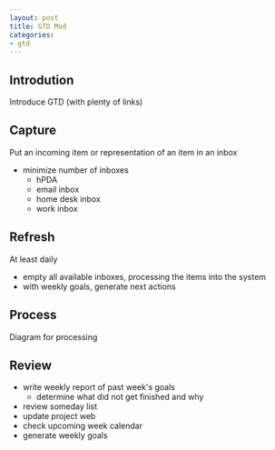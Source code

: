 ```yaml
---
layout: post
title: GTD Mod
categories:
- gtd
---
```


Introdution
-----------
Introduce GTD (with plenty of links)

Capture
-------
Put an incoming item or representation of an item in an inbox
* minimize number of inboxes
    * hPDA
    * email inbox
    * home desk inbox
    * work inbox

Refresh
-------
At least daily
* empty all available inboxes, processing the items into the system
* with weekly goals, generate next actions

Process
-------
Diagram for processing

Review
------
* write weekly report of past week's goals
    * determine what did not get finished and why
* review someday list
* update project web
* check upcoming week calendar
* generate weekly goals
